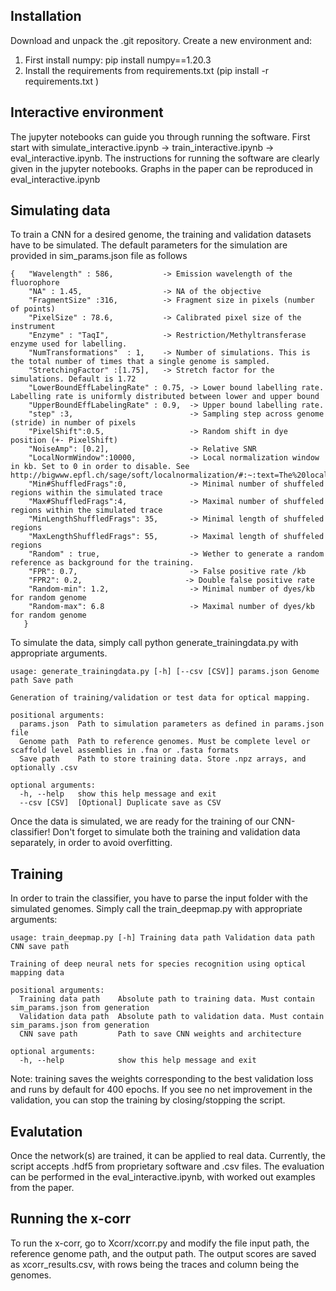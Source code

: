 

## Installation

Download and unpack the .git repository. Create a new environment and:
1) First install numpy: pip install numpy==1.20.3
2) Install the requirements from requirements.txt (pip install -r requirements.txt )

## Interactive environment

The jupyter notebooks can guide you through running the software. First start with simulate_interactive.ipynb -> train_interactive.ipynb -> eval_interactive.ipynb. The instructions for running the software are clearly given in the jupyter notebooks. Graphs in the paper can be reproduced in eval_interactive.ipynb


## Simulating data

To train a CNN for a desired genome, the training and validation datasets have to be simulated. The default parameters for the simulation are provided in sim_params.json file as follows

```
{   "Wavelength" : 586,           -> Emission wavelength of the fluorophore
    "NA" : 1.45,                  -> NA of the objective
    "FragmentSize" :316,          -> Fragment size in pixels (number of points)
    "PixelSize" : 78.6,           -> Calibrated pixel size of the instrument
    "Enzyme" : "TaqI",            -> Restriction/Methyltransferase enzyme used for labelling.   
    "NumTransformations"  : 1,    -> Number of simulations. This is the total number of times that a single genome is sampled.
    "StretchingFactor" :[1.75],   -> Stretch factor for the simulations. Default is 1.72
    "LowerBoundEffLabelingRate" : 0.75, -> Lower bound labelling rate. Labelling rate is uniformly distributed between lower and upper bound 
    "UpperBoundEffLabelingRate" : 0.9,  -> Upper bound labelling rate. 
    "step" :3,                          -> Sampling step across genome (stride) in number of pixels
    "PixelShift":0.5,                   -> Random shift in dye position (+- PixelShift)
    "NoiseAmp": [0.2],                  -> Relative SNR
    "LocalNormWindow":10000,            -> Local normalization window in kb. Set to 0 in order to disable. See http://bigwww.epfl.ch/sage/soft/localnormalization/#:~:text=The%20local%20normalization%20tends%20to,uneven%20illumination%20or%20shading%20artifacts.http://bigwww.epfl.ch/sage/soft/localnormalization/#:~:text=The%20local%20normalization%20tends%20to,uneven%20illumination%20or%20shading%20artifacts. 
    "Min#ShuffledFrags":0,              -> Minimal number of shuffeled regions within the simulated trace
    "Max#ShuffledFrags":4,              -> Maximal number of shuffeled regions within the simulated trace
    "MinLengthShuffledFrags": 35,       -> Minimal length of shuffeled regions
    "MaxLengthShuffledFrags": 55,       -> Maximal length of shuffeled regions
    "Random" : true,                    -> Wether to generate a random reference as background for the training. 
    "FPR": 0.7,                         -> False positive rate /kb
    "FPR2": 0.2,                       -> Double false positive rate
    "Random-min": 1.2,                  -> Minimal number of dyes/kb for random genome
    "Random-max": 6.8                   -> Maximal number of dyes/kb for random genome
   }    
```
To simulate the data, simply call python generate_trainingdata.py with appropriate arguments. 


```
usage: generate_trainingdata.py [-h] [--csv [CSV]] params.json Genome path Save path

Generation of training/validation or test data for optical mapping.

positional arguments:
  params.json  Path to simulation parameters as defined in params.json file
  Genome path  Path to reference genomes. Must be complete level or scaffold level assemblies in .fna or .fasta formats
  Save path    Path to store training data. Store .npz arrays, and optionally .csv 

optional arguments:
  -h, --help   show this help message and exit
  --csv [CSV]  [Optional] Duplicate save as CSV
```
Once the data is simulated, we are ready for the training of our CNN-classifier! Don't forget to simulate both the training and validation data separately, in order to avoid overfitting.

## Training

In order to train the classifier, you have to parse the input folder with the simulated genomes. Simply call the train_deepmap.py with appropriate arguments:
```
usage: train_deepmap.py [-h] Training data path Validation data path CNN save path

Training of deep neural nets for species recognition using optical mapping data

positional arguments:
  Training data path    Absolute path to training data. Must contain sim_params.json from generation
  Validation data path  Absolute path to validation data. Must contain sim_params.json from generation
  CNN save path         Path to save CNN weights and architecture

optional arguments:
  -h, --help            show this help message and exit
```

Note: training saves the weights corresponding to the best validation loss and runs by default for 400 epochs. If you see no net improvement in the validation, you can stop the training by closing/stopping the script.

## Evalutation

Once the network(s) are trained, it can be applied to real data. Currently, the script accepts .hdf5 from proprietary software and .csv files. The evaluation can be performed in the eval_interactive.ipynb, with worked out examples from the paper.

## Running the x-corr

To run the x-corr, go to Xcorr/xcorr.py and modify the file input path, the reference genome path, and the output path. The output scores are saved as xcorr_results.csv, with rows being the traces and column being the genomes. 
